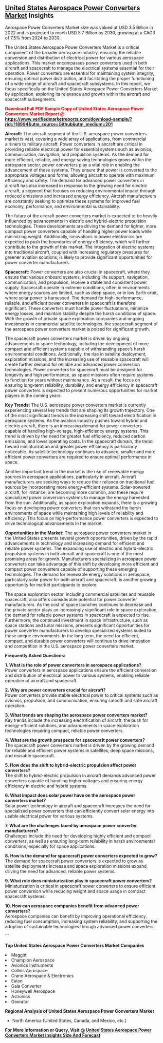 <h2><a href="https://www.verifiedmarketreports.com/download-sample/?rid=118994&amp;utm_source=Github&amp;utm_medium=201" target="_blank">United States Aerospace Power Converters Market</a> Insights</h2><p>Aerospace Power Converters Market size was valued at USD 3.5 Billion in 2022 and is projected to reach USD 5.7 Billion by 2030, growing at a CAGR of 7.5% from 2024 to 2030.</p><p><p>The United States Aerospace Power Converters Market is a critical component of the broader aerospace industry, ensuring the reliable conversion and distribution of electrical power for various aerospace applications. This market encompasses power converters used in both aircraft and spacecraft to manage the electrical systems essential for their operation. Power converters are essential for maintaining system integrity, ensuring optimal power distribution, and facilitating the proper functioning of a wide range of aircraft and spacecraft subsystems. In this report, we focus specifically on the United States Aerospace Power Converters Market by application, exploring its relevance and growth within the aircraft and spacecraft subsegments. <b><p><span class=""><span style="color: #ff0000;"><strong>Download Full PDF Sample Copy of United States Aerospace Power Converters Market Report</strong> @ </span><a href="https://www.verifiedmarketreports.com/download-sample/?rid=118994&amp;utm_source=Github&amp;utm_medium=201" target="_blank">https://www.verifiedmarketreports.com/download-sample/?rid=118994&amp;utm_source=Github&amp;utm_medium=201</a></span></p></b></p><p><strong>Aircraft:</strong> The aircraft segment of the U.S. aerospace power converters market is vast, covering a wide array of applications, from commercial airliners to military aircraft. Power converters in aircraft are critical in providing reliable electrical power for essential systems such as avionics, communication, navigation, and propulsion systems. As the demand for more efficient, reliable, and energy-saving technologies grows within the aerospace sector, power converters play a vital role in enabling the advancement of these systems. They ensure that power is converted to the appropriate voltages and forms, allowing aircraft to operate with maximum efficiency and safety. The demand for advanced power converters in aircraft has also increased in response to the growing need for electric aircraft, a segment that focuses on reducing environmental impact through reduced emissions and increased energy efficiency. Aircraft manufacturers are constantly seeking to optimize these systems for improved fuel economy, performance, and environmental sustainability.<p>The future of the aircraft power converters market is expected to be heavily influenced by advancements in electric and hybrid-electric propulsion technologies. These developments are driving the demand for lighter, more compact power converters capable of handling higher power loads while minimizing weight. Additionally, innovations in power electronics are expected to push the boundaries of energy efficiency, which will further contribute to the growth of this market. The integration of electric systems into traditional aircraft, coupled with increasing regulatory pressures for greener aviation solutions, is likely to provide significant opportunities for power converter manufacturers.</p><p><strong>Spacecraft:</strong> Power converters are also crucial in spacecraft, where they ensure that various onboard systems, including life support, navigation, communication, and propulsion, receive a stable and consistent power supply. Spacecraft operate in extreme conditions, often in environments where energy sources are limited, such as deep space, or in low Earth orbit, where solar power is harnessed. The demand for high-performance, reliable, and efficient power converters in spacecraft is therefore significant. These converters must handle power fluctuations, minimize energy losses, and maintain stability despite the harsh conditions of space. With the growth of private space exploration companies and ongoing investments in commercial satellite technologies, the spacecraft segment of the aerospace power converters market is poised for significant growth.<p>The spacecraft power converters market is driven by ongoing advancements in space technology, including the development of more compact and efficient systems capable of withstanding space’s harsh environmental conditions. Additionally, the rise in satellite deployment, exploration missions, and the increasing use of reusable spacecraft will create further demand for reliable and advanced power conversion technologies. Power converters for spacecraft must be designed for longevity and high performance, as space missions often require systems to function for years without maintenance. As a result, the focus on ensuring long-term reliability, durability, and energy efficiency in spacecraft power converters is expected to present numerous opportunities for market players in the coming years.</p><p><strong>Key Trends:</strong> The U.S. aerospace power converters market is currently experiencing several key trends that are shaping its growth trajectory. One of the most significant trends is the increasing shift toward electrification in aerospace systems. As the aviation industry pushes toward hybrid and electric aircraft, there is an increasing demand for power converters capable of handling high-voltage, high-efficiency energy systems. This trend is driven by the need for greater fuel efficiency, reduced carbon emissions, and lower operating costs. In the spacecraft domain, the trend toward miniaturization and greater power efficiency is particularly noticeable. As satellite technology continues to advance, smaller and more efficient power converters are required to ensure optimal performance in space.<p>Another important trend in the market is the rise of renewable energy sources in aerospace applications, particularly in aircraft. Aircraft manufacturers are seeking ways to reduce their reliance on traditional fuel sources by incorporating more energy-efficient systems. Solar-powered aircraft, for instance, are becoming more common, and these require specialized power conversion systems to manage the energy harvested from the sun. Additionally, as space exploration expands, there is a growing focus on developing power converters that can withstand the harsh environments of space while maintaining high levels of reliability and efficiency. This focus on high-performance power converters is expected to drive technological advancements in the market.</p><p><strong>Opportunities in the Market:</strong> The aerospace power converters market in the United States presents several growth opportunities, driven by the rapid advancements in technology and increasing demand for efficient and reliable power systems. The expanding use of electric and hybrid-electric propulsion systems in both aircraft and spacecraft is one of the most promising areas for growth. Manufacturers specializing in aerospace power converters can take advantage of this shift by developing more efficient and compact power converters capable of supporting these emerging technologies. The demand for renewable energy solutions in aerospace, particularly solar power for both aircraft and spacecraft, is another growing opportunity for market participants to explore.<p>The space exploration sector, including commercial satellites and reusable spacecraft, also offers considerable potential for power converter manufacturers. As the cost of space launches continues to decrease and the private sector plays an increasingly significant role in space exploration, the demand for reliable power systems in spacecraft is expected to rise. Furthermore, the continued investment in space infrastructure, such as space stations and lunar missions, presents significant opportunities for power converter manufacturers to develop specialized systems suited to these unique environments. In the long term, the need for efficient, compact, and durable power converters will continue to drive innovation and competition in the U.S. aerospace power converters market.</p><p><strong>Frequently Asked Questions:</strong></p><p><strong>1. What is the role of power converters in aerospace applications?</strong> <br>Power converters in aerospace applications ensure the efficient conversion and distribution of electrical power to various systems, enabling reliable operation of aircraft and spacecraft.</p><p><strong>2. Why are power converters crucial for aircraft?</strong> <br>Power converters provide stable electrical power to critical systems such as avionics, propulsion, and communication, ensuring smooth and safe aircraft operation.</p><p><strong>3. What trends are shaping the aerospace power converters market?</strong> <br>Key trends include the increasing electrification of aircraft, the push for energy-efficient solutions, and advancements in space exploration technologies requiring compact, reliable power converters.</p><p><strong>4. What are the growth prospects for spacecraft power converters?</strong> <br>The spacecraft power converters market is driven by the growing demand for reliable and efficient power systems in satellites, deep space missions, and reusable spacecraft.</p><p><strong>5. How does the shift to hybrid-electric propulsion affect power converters?</strong> <br>The shift to hybrid-electric propulsion in aircraft demands advanced power converters capable of handling higher voltages and ensuring energy efficiency in electric and hybrid systems.</p><p><strong>6. What impact does solar power have on the aerospace power converters market?</strong> <br>Solar power technology in aircraft and spacecraft increases the need for specialized power converters that can efficiently convert solar energy into usable electrical power for various systems.</p><p><strong>7. What are the challenges faced by aerospace power converter manufacturers?</strong> <br>Challenges include the need for developing highly efficient and compact converters, as well as ensuring long-term reliability in harsh environmental conditions, especially for space applications.</p><p><strong>8. How is the demand for spacecraft power converters expected to grow?</strong> <br>The demand for spacecraft power converters is expected to grow as satellite deployments increase and space exploration missions expand, driving the need for advanced, reliable power systems.</p><p><strong>9. What role does miniaturization play in spacecraft power converters?</strong> <br>Miniaturization is critical in spacecraft power converters to ensure efficient power conversion while reducing weight and space usage in compact spacecraft systems.</p><p><strong>10. How can aerospace companies benefit from advanced power converters?</strong> <br>Aerospace companies can benefit by improving operational efficiency, reducing fuel consumption, increasing system reliability, and supporting the adoption of sustainable technologies through advanced power converters.</p>```</p><p><strong>Top United States Aerospace Power Converters Market Companies</strong></p><div data-test-id=""><p><li>Meggitt</li><li> Champion Aerospace</li><li> Avionics Instruments</li><li> Collins Aerospace</li><li> Crane Aerospace & Electronics</li><li> Eaton</li><li> Gaia Converter</li><li> Honeywell Aerospace</li><li> Astronics</li><li> Georator</li></p><div><strong>Regional Analysis of&nbsp;United States Aerospace Power Converters Market</strong></div><ul><li dir="ltr"><p dir="ltr">North America&nbsp;(United States, Canada, and Mexico, etc.)</p></li></ul><p><strong>For More Information or Query, Visit @&nbsp;</strong><strong><a href="https://www.verifiedmarketreports.com/product/global-aerospace-power-converters-market-outlook/?utm_source=Github&amp;utm_medium=201" target="_blank">United States Aerospace Power Converters Market Insights Size And Forecast</a></strong></p></div>
